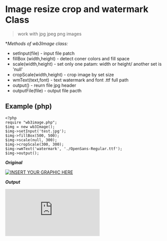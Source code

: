 # Image resize crop  and watermark Class

> work with jpg jpeg png images


**Methods of wb3Image class:*

- setInput(file) - input file patch
- fillBox (width,height) - detect coner colors and fill space
- scale(width,height) -  set only one patam: width or height/ another set is 'null' 
- cropScale(width,height) - crop image by set size
- wmText(text,font) - text watermark  and font .ttf full path
- output() - reurn file jpg header
- outputFile(file) - output file pacth  




## Example (php)

```
<?php
require "wb3image.php";
$img = new wb3Image();
$img->setInput('test.jpg');
$img->fillBox(500, 500);
$img->scale(null, 300);
$img->cropScale(300, 300);
$img->wmText('watermark', './OpenSans-Regular.ttf');
$img->output();

```
***Original***

[![INSERT YOUR GRAPHIC HERE](http://ialexeev.cloud/wbmods/wb3image/test.jpg)]()

***Output***

[![INSERT YOUR GRAPHIC HERE](http://ialexeev.cloud/wbmods/wb3image/index.php)]()

